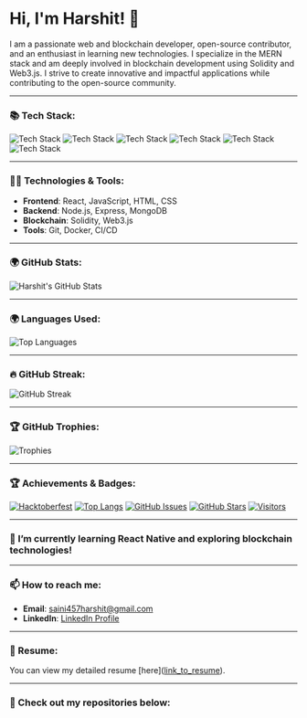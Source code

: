 # Hi, I'm Harshit! 👋

I am a passionate web and blockchain developer, open-source contributor, and an enthusiast in learning new technologies. I specialize in the MERN stack and am deeply involved in blockchain development using Solidity and Web3.js. I strive to create innovative and impactful applications while contributing to the open-source community.

---



### 📚 Tech Stack:

![Tech Stack](https://img.shields.io/badge/Frontend-React-blue?style=flat&logo=react&logoColor=black)
![Tech Stack](https://img.shields.io/badge/Backend-Node.js-green?style=flat&logo=node.js&logoColor=white)
![Tech Stack](https://img.shields.io/badge/Database-MongoDB-yellow?style=flat&logo=mongodb&logoColor=black)
![Tech Stack](https://img.shields.io/badge/Blockchain-Solidity-blue?style=flat&logo=ethereum&logoColor=white)
![Tech Stack](https://img.shields.io/badge/Tools-Docker-gray?style=flat&logo=docker&logoColor=white)
![Tech Stack](https://img.shields.io/badge/CI/CD-GitHub%20Actions-yellow?style=flat&logo=github&logoColor=black)

---

### 👨‍💻 Technologies & Tools:
- **Frontend**: React, JavaScript, HTML, CSS
- **Backend**: Node.js, Express, MongoDB
- **Blockchain**: Solidity, Web3.js
- **Tools**: Git, Docker, CI/CD

---

### 🌍 GitHub Stats:
![Harshit's GitHub Stats](https://github-readme-stats.vercel.app/api?username=Harshit457&show_icons=true&theme=radical)

---

### 🌍 Languages Used:
![Top Languages](https://github-readme-stats.vercel.app/api/top-langs/?username=Harshit457&layout=compact&theme=radical)

---

### 🔥 GitHub Streak:
![GitHub Streak](https://github-readme-streak-stats.herokuapp.com/?user=Harshit457)

---

### 🏆 GitHub Trophies:
![Trophies](https://github-profile-trophy.vercel.app/?username=Harshit457&theme=dark&no-frame=true&title=MultiPullRequest,Commit,Repositories,Stars)

---

### 🏆 Achievements & Badges:
[![Hacktoberfest](https://img.shields.io/badge/Hacktoberfest-2024-blue?style=flat&logo=github)](https://hacktoberfest.digitalocean.com/)
[![Top Langs](https://img.shields.io/badge/Top%20Languages-%20React-%2361DAFB?style=flat&logo=react&logoColor=black)](https://github.com/harshit)
[![GitHub Issues](https://img.shields.io/badge/Issues%20Opened-50%2B-yellowgreen)](https://github.com/harshit)
[![GitHub Stars](https://img.shields.io/badge/Stars%20Received-100%2B-yellow)](https://github.com/harshit)
[![Visitors](https://badges.pufler.dev/visits/harshit/harshit)](https://github.com/harshit)

---

### 🌱 I’m currently learning React Native and exploring blockchain technologies!

---

### 📫 How to reach me:
- **Email**: [saini457harshit@gmail.com](mailto:saini457harshit@gmail.com)
- **LinkedIn**: [LinkedIn Profile](https://www.linkedin.com/in/harshit-saini-b855b6296/)


---
### 📄 Resume:
You can view my detailed resume [here]([link_to_resume](https://drive.google.com/file/d/1jsUkCCu4OtC8jq3ZzOqSiX9FnegsDBEx/view?usp=sharing )).

---

### 🚀 Check out my repositories below:


